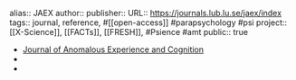 alias:: JAEX
author::
publisher:: 
URL:: https://journals.lub.lu.se/jaex/index
tags:: journal, reference, #[[open-access]] #parapsychology #psi 
project:: [[X-Science]], [[FACTs]], [[FRESH]], #Psience #amt 
public:: true

- [Journal of Anomalous Experience and Cognition](https://journals.lub.lu.se/jaex/index)
-
-